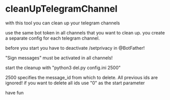 # cleanUpTelegramChannel
with this tool you can clean up your telegram channels

use the same bot token in all channels that you want to clean up. you create a separate config for each telegram channel.

before you start you have to deactivate /setprivacy in @BotFather!

"Sign messages" must be activated in all channels!

start the cleanup with "python3 del.py config.ini 2500"

2500 specifies the message_id from which to delete. All previous ids are ignored!
if you want to delete all ids use "0" as the start parameter

have fun